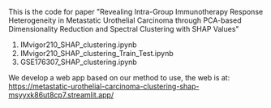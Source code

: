 This is the code for paper "Revealing Intra-Group Immunotherapy Response Heterogeneity in Metastatic Urothelial Carcinoma through PCA-based Dimensionality Reduction and Spectral Clustering with SHAP Values"

1. IMvigor210_SHAP_clustering.ipynb
2. IMvigor210_SHAP_clustering_Train_Test.ipynb
3. GSE176307_SHAP_clustering.ipynb

We develop a web app based on our method to use, the web is at:
https://metastatic-urothelial-carcinoma-clustering-shap-msyyxk86ut8cp7.streamlit.app/
